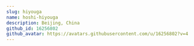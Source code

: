 ```yaml
---
slug: hiyouga
name: hoshi-hiyouga
description: Beijing, China
github_id: 16256802
github_avatar: https://avatars.githubusercontent.com/u/16256802?v=4
---
```


